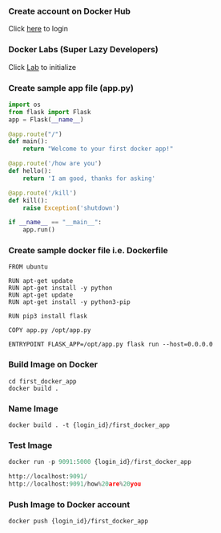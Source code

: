 ### Create account on Docker Hub
Click [here](https://hub.docker.com/) to login

### Docker Labs (Super Lazy Developers)
Click [Lab](https://labs.play-with-docker.com/#) to initialize

### Create sample app file (app.py)
``` python
import os
from flask import Flask
app = Flask(__name__)

@app.route("/")
def main():
    return "Welcome to your first docker app!"

@app.route('/how are you')
def hello():
    return 'I am good, thanks for asking'

@app.route('/kill')
def kill():
    raise Exception('shutdown')    

if __name__ == "__main__":
    app.run()
```

### Create sample docker file i.e. Dockerfile
``` unix
FROM ubuntu

RUN apt-get update
RUN apt-get install -y python
RUN apt-get update
RUN apt-get install -y python3-pip

RUN pip3 install flask

COPY app.py /opt/app.py

ENTRYPOINT FLASK_APP=/opt/app.py flask run --host=0.0.0.0
```

### Build Image on Docker
``` unix
cd first_docker_app
docker build .
```

### Name Image 
``` unix
docker build . -t {login_id}/first_docker_app
```

### Test Image 
``` python
docker run -p 9091:5000 {login_id}/first_docker_app

http://localhost:9091/
http://localhost:9091/how%20are%20you
```

### Push Image to Docker account
``` unix
docker push {login_id}/first_docker_app
```
